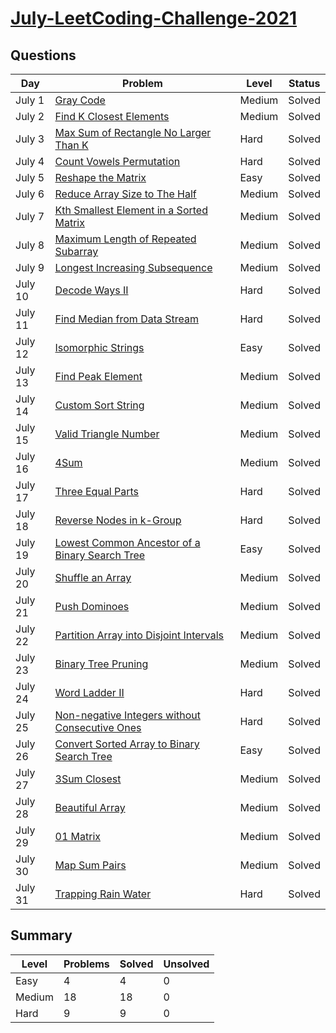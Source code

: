 # [July-LeetCoding-Challenge-2021](https://leetcode.com/explore/featured/card/july-leetcoding-challenge-2021/)


## Questions
| Day | Problem | Level | Status |
| --- | --- | --- | --- |
| July 1 | [Gray Code](https://leetcode.com/problems/gray-code/) | Medium | Solved |
| July 2 | [Find K Closest Elements](https://leetcode.com/problems/find-k-closest-elements/) | Medium | Solved |
| July 3 | [Max Sum of Rectangle No Larger Than K](https://leetcode.com/problems/max-sum-of-rectangle-no-larger-than-k/) | Hard | Solved |
| July 4 | [Count Vowels Permutation](https://leetcode.com/problems/count-vowels-permutation/) | Hard | Solved |
| July 5 | [Reshape the Matrix](https://leetcode.com/problems/reshape-the-matrix/) | Easy | Solved |
| July 6 | [Reduce Array Size to The Half](https://leetcode.com/problems/reduce-array-size-to-the-half/) | Medium | Solved |
| July 7 | [Kth Smallest Element in a Sorted Matrix](https://leetcode.com/problems/kth-smallest-element-in-a-sorted-matrix/) | Medium | Solved |
| July 8 | [Maximum Length of Repeated Subarray](https://leetcode.com/problems/maximum-length-of-repeated-subarray/) | Medium | Solved |
| July 9 | [Longest Increasing Subsequence](https://leetcode.com/problems/longest-increasing-subsequence/) | Medium | Solved |
| July 10 | [Decode Ways II](https://leetcode.com/problems/decode-ways-ii/) | Hard | Solved |
| July 11 | [Find Median from Data Stream](https://leetcode.com/problems/find-median-from-data-stream/) | Hard | Solved |
| July 12 | [Isomorphic Strings](https://leetcode.com/problems/isomorphic-strings/) | Easy | Solved |
| July 13 | [Find Peak Element](https://leetcode.com/problems/find-peak-element/) | Medium | Solved |
| July 14 | [Custom Sort String](https://leetcode.com/problems/custom-sort-string/) | Medium | Solved |
| July 15 | [Valid Triangle Number](https://leetcode.com/problems/valid-triangle-number/) | Medium | Solved |
| July 16 | [4Sum](https://leetcode.com/problems/4sum/) | Medium | Solved |
| July 17 | [Three Equal Parts](https://leetcode.com/problems/three-equal-parts/) | Hard | Solved |
| July 18 | [Reverse Nodes in k-Group](https://leetcode.com/problems/reverse-nodes-in-k-group/) | Hard | Solved |
| July 19 | [Lowest Common Ancestor of a Binary Search Tree](https://leetcode.com/problems/lowest-common-ancestor-of-a-binary-search-tree/) | Easy | Solved |
| July 20 | [Shuffle an Array](https://leetcode.com/problems/shuffle-an-array/) | Medium | Solved |
| July 21 | [Push Dominoes](https://leetcode.com/problems/push-dominoes/) | Medium | Solved |
| July 22 | [Partition Array into Disjoint Intervals](https://leetcode.com/problems/partition-array-into-disjoint-intervals/) | Medium | Solved |
| July 23 | [Binary Tree Pruning](https://leetcode.com/problems/binary-tree-pruning/) | Medium | Solved |
| July 24 | [Word Ladder II](https://leetcode.com/problems/word-ladder-ii/) | Hard | Solved |
| July 25 | [Non-negative Integers without Consecutive Ones](https://leetcode.com/problems/non-negative-integers-without-consecutive-ones/) | Hard | Solved |
| July 26 | [Convert Sorted Array to Binary Search Tree](https://leetcode.com/problems/convert-sorted-array-to-binary-search-tree/) | Easy | Solved |
| July 27 | [3Sum Closest](https://leetcode.com/problems/3sum-closest/) | Medium | Solved |
| July 28 | [Beautiful Array](https://leetcode.com/problems/beautiful-array/) | Medium | Solved |
| July 29 | [01 Matrix](https://leetcode.com/problems/01-matrix/) | Medium | Solved |
| July 30 | [Map Sum Pairs](https://leetcode.com/problems/map-sum-pairs/) | Medium | Solved |
| July 31 | [Trapping Rain Water](https://leetcode.com/problems/trapping-rain-water/) | Hard | Solved |


## Summary
| Level  | Problems | Solved | Unsolved |
| ---    | --- | --- | --- |
| Easy   | 4 | 4 | 0 |
| Medium | 18 | 18 | 0 |
| Hard   | 9 | 9 | 0 |
